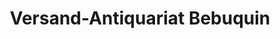 ---
title: "Versand-Antiquariat Bebuquin"
url: /pegau/versand-antiquariat-bebuquin/
shop: Bücher
---